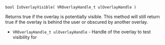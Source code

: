 `bool IsOverlayVisible( VROverlayHandle_t ulOverlayHandle )`

Returns true if the overlay is potentially visible. This method will still return true if the overlay is behind the user or obscured by another overlay.

* `VROverlayHandle_t ulOverlayHandle` - Handle of the overlay to test visibility for